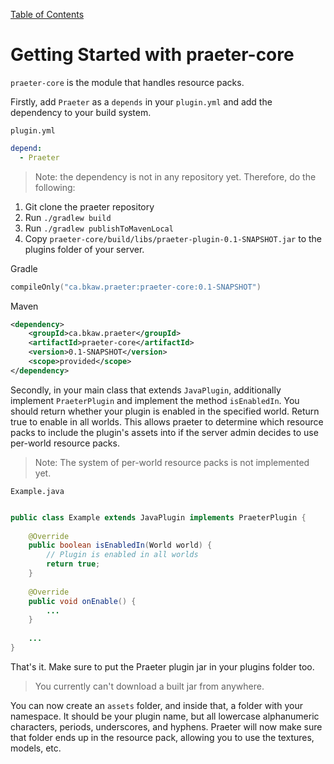 [Table of Contents](../table_of_contents.md)

# Getting Started with praeter-core
`praeter-core` is the module that handles resource packs.

Firstly, add `Praeter` as a `depends` in your `plugin.yml` and add the
dependency to your build system.

`plugin.yml`
```yaml
depend:
  - Praeter
```

> Note: the dependency is not in any repository yet. Therefore, do the following:

1. Git clone the praeter repository
2. Run `./gradlew build`
3. Run `./gradlew publishToMavenLocal`
4. Copy `praeter-core/build/libs/praeter-plugin-0.1-SNAPSHOT.jar` to the <!-- project version -->
   plugins folder of your server.

Gradle <!-- project version -->
````kotlin
compileOnly("ca.bkaw.praeter:praeter-core:0.1-SNAPSHOT")
````

Maven <!-- project version -->
```xml
<dependency>
    <groupId>ca.bkaw.praeter</groupId>
    <artifactId>praeter-core</artifactId>
    <version>0.1-SNAPSHOT</version>
    <scope>provided</scope>
</dependency>
```

Secondly, in your main class that extends `JavaPlugin`, additionally implement
`PraeterPlugin` and implement the method `isEnabledIn`. You should return
whether your plugin is enabled in the specified world. Return true to enable in
all worlds. This allows praeter to determine which resource packs to include
the plugin's assets into if the server admin decides to use per-world resource
packs.

> Note: The system of per-world resource packs is not implemented yet.

`Example.java`
```java

public class Example extends JavaPlugin implements PraeterPlugin {
    
    @Override
    public boolean isEnabledIn(World world) {
        // Plugin is enabled in all worlds
        return true;
    }
    
    @Override
    public void onEnable() {
        ...
    }
    
    ...
}
```
That's it. Make sure to put the Praeter plugin jar in your plugins folder too.

> You currently can't download a built jar from anywhere.

You can now create an `assets` folder, and inside that, a folder with your
namespace. It should be your plugin name, but all lowercase alphanumeric
characters, periods, underscores, and hyphens. Praeter will now make sure that
folder ends up in the resource pack, allowing you to use the textures, models,
etc.